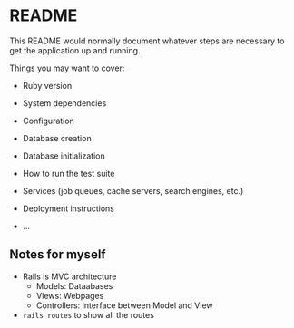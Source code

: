 # README

This README would normally document whatever steps are necessary to get the
application up and running.

Things you may want to cover:

- Ruby version

- System dependencies

- Configuration

- Database creation

- Database initialization

- How to run the test suite

- Services (job queues, cache servers, search engines, etc.)

- Deployment instructions

- ...

## Notes for myself

- Rails is MVC architecture
  - Models: Dataabases
  - Views: Webpages
  - Controllers: Interface between Model and View
- `rails routes` to show all the routes
